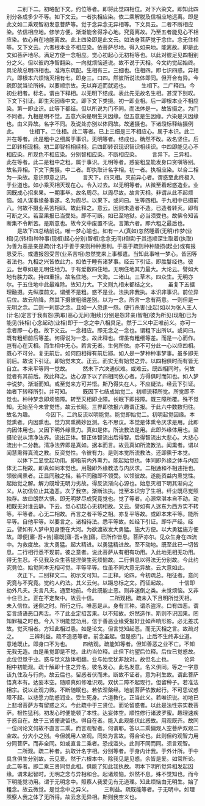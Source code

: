 <!-- { "loadSidebar": true } -->
　　二别下二。初略配下文。约位等者。即将此觉四相位。对下六染文。即知此四别分各成多少不等。如下文云。一者执相应染。依二乘解脱及信相应地远离。即是此文如二乘观智初发意菩萨等。觉于念异念无异相等。下文具云。二者不断相应染。依信相应地。修学方便。渐渐能舍得净心地。究竟离故。乃至五者能见心不相应染。依心自在地能离故。此上四染即是此文云。如法身菩萨觉于念住。念无住相等。又下文云。六者根本业不相应染。依菩萨尽地。得入如来地。能离故。即是此文如菩萨地尽。满足方便一念相应。觉心初起心无初相等也。以此对彼足见四相别分之义。但以彼约净智翻染。一向就烦恼道说。故不说于灭相。今文约觉起始终。具论故总明四相也。准海东疏配。生相有三。三细也。住相四。即七识四惑。异相六。即根本六烦恼灭相有七。即身三。口四。然彼所说法体即同。但开合有异。今疏即就当论所辨。以要顺宗故。无以弃近而就远也。
　　生相下。二广释四。今初业相者。标名。谓由下释相。以无明下结成。表此先无故名生相。甚深下别叹。下文下引证。即生灭因缘中文。即下文下类摄。初一即业相。后一即根本业不相应染。第一即业识。此等下都结。但以所说为门不同。而法体是一。故皆摄之。为门不同者。九相是明不觉。五意六染是明生灭因缘。但五意是生因缘。六染是灭因缘也。由义异故。名字不同。及说处亦别以体同故。故通摄也。下诸段标释结摄例此。
　　住相下。二住相。此二等者。已上三细是三不相应心。属于本识。此二并在等者。此是粗中之细属于事识。无明等者。结成也。确然不改。故名坚住。后二即转相现相。初二即智相相续相。后四即转识现识智识相续识。中四即能见心不相应染。所现色不相应染。分别智相应染。不断相应染。
　　言异下。三异相。此在等者。此二是粗中之粗。属于事识。无明等者。惑妄粗显能发身口贪嗔等别。故名异相。下文下类摄。中二者。即执取计名字相。初一者。执相应染。以合二相为一染故。意识即意之识。
　　言灭下。四灭相。灭前异心者。谓惑至此终极入于业道也。如小乘灭相灭现在心。令入过去。以无明等者。从微至着起惑造业。业因既成心招来果。一期事毕。故名周尽。以周尽故。故言灭相。非谓从此不起烦恼。如人谋事缘备事遂。名为周尽。以果下。或问曰。生等四相。于九相中已摄前八。何故不摄业系苦相耶。故此释之。意云。因则未造者不造。已造者转灭。即有可断之义。若至果报已当受处。即不可断。如已至地狱。必当须受也。故佛令知苦断集不令断苦。是斯意也。故今文中废置不说。言第六者。即六粗之最后也。
　　是故下四总结前说。唯一梦心喻也。如有一人(真如)忽然睡着(无明)作梦(业相)见(转相)种种事(现相)起心分别(智相)念念无间(相续)于其违顺深生取着(执取)为善为恶是亲是疏(计名)于善于亲则种种惠利。于恶于疏则种种陵损(起业)或有报恩受乐。或遭报怨受苦(业系苦相)忽然觉来上事都遣。当知此事唯一梦心。皆因等者法也。九相之兴皆依此力。如依于睡有诸梦事。经云下引证。即胜鬘经也。彼云。世尊如是无明住地力。于有爱数四住地。无明住地其力最大。大论云。譬如大地有胜力故。持四重担。故名住地。一大海。二诸山。三草木。四众生。无明亦尔。于五住地中此最难除。故知力大。下文则九相末都结之文。
　　虽复下五据理融摄。先纵牃前文。谓细不是粗。惑不是业。法执非我执。本识非事识。前位异后位。故云阶降。然其下摄彼粗细差别。以为一念。所言一念有两意。一则但是一无明之念。二则一刹那之念。且如一人忽逢一怨。便行杀害(业起)如以为张人王人(计名)定言于我有怨(执取)恶心无间(相续)分别是怨非亲(智相)彼为所见(现相)已为能见(转相)心念起动(业相)即于一念之中八相具足。然于二义中正唯前义。亦可一念者即一心也。故下文云。一念相应。即无念之一念也。谓粗下出所以。或问曰。既有粗细前后等差。何得说为一念。故此释也。谓虽有粗细等差。而是一心而作。岂有心在灭相。而生相中无心。若言无者。生何所依。亦不可分此一心以应四相。既心不可分。复无前后。如何四相得有前后耶。如人是一梦种种事梦事。虽多即无前后。故说下引证。即始觉末文。正云。而实无有始觉之异。以四相俱时而有皆无自立。本来平等同一觉故。
　　然未下六决通伏难。或难云。既四相同时。何故觉者有其前后。故此释之。达心源下以了四相同依心者。方得俱时而知也。如人梦中说梦。渐渐而知。或至觉来方可并悟。斯乃得失在人。不应疑法。经云下引证。始者下转释所引。并可知。
　　既因下七结成始觉二。初顺流释所觉。所觉即不觉也。种种梦念即烦恼障。转至灭相即业障。长眠下即报障。既三障所覆。殊不觉知。无始至今未曾觉悟。故云长眠。三界即依报六趣谓正报。于此六中数数归往。故名为趣。
　　今因下。二约反流以明能觉。能觉即始觉二。初明起觉因缘。本觉熏者。内因熏也。觉力冥熏微妙叵测。名不思议。本觉是体熏令厌求是用。此即内因体用也。又因下明外缘熏力。真如是体。所流教法是用。此即外缘体用也。梁摄论说从清净法界。流出正体。智正体智流出后得智。后得智流出大悲心。大悲心流出十二分教。清净法界即是真如。据本而言。故云真如所流教法。闻熏者。谓以闻慧熏得真流之教。反资觉性。令彼有力。是则本觉所流教法。还即熏于本觉。
　　以体下二显觉起功用。即指前内外熏力。能起始觉也。体同即外缘之体与内因体无二相故。即真如同本觉也。用融即外缘教法与内厌求。二相通和不相违拒也。领彼闻熏者。正显同融之相。若不同融即不领受。以领彼故。遂能资益内熏觉性。起始觉之解。解力既增无明力劣故。得反流渐向心源也。始息灭相下明其渐向之义。从初信位止其造恶。次了我空。渐断法执。觉至本识穷了生相。纤尘既尽觉照独存。故曰朗然大悟。即无明梦尽成究竟觉也。觉了等者。心源常湛本自不动。动相既无对谁云静。下云。觉心初起心无初相故。又云。譬如有人迷东为西方实不转等。平等者。心无二相故。再言之者平等之相。亦复平等故。或即本末平等。能所平等。自他平等。以要言之。诸相待法。悉平等故。如经下引证。即华严经。经云。譬如有人梦中见身堕在大河。为欲渡故发大勇猛。施大方便。以大勇猛施方便故。即便[寤-吾+告]寤既[寤-吾+告]寤。已所作皆息。菩萨亦尔。见众生身在四流中。为救度故。发大勇猛。起大精进。以勇猛精进故。至不动地。既至此已一切皆息。二行相行悉不现前。彼之意者。说此菩萨从有相有功用。入此地无相无功用。得无生忍。不见我及众生菩提涅槃生死烦恼故。二行俱息以得法无分别故。今此约究竟位。始觉同本无相可觉。平等平等。位虽不同大意无异故。云大意如此。
　　次正下。二别释文二。初示文可知。二正释。论四。今初疏总。相征者。意问究竟与不究竟。觉约人约法。其义云何。以蹑总标之文。而征起故。
　　十信即劫外凡夫。夫言凡夫。通至地前。今此既能止恶。则非迷倒之类。未觉烦恼。又非十住已上。正在不定聚中。故云十信。
　　二所观相。疏未入下且明所觉灭相。未入信位。迷倒之时。所行之行。唯恶是从。身有三种。谓杀盗淫。口有四恶。谓妄言绮语恶口两舌。不了此业定招苦果。以不知故。炽然造作。斯则不识因果。罔知罪福之时也。今入下明能觉功用。信于善恶业缘受报好丑如声响形影。必无差忒故。觉灭相者。方知此相过患。如是论文。但言觉知起恶。而无灭相之言。故疏对之。
　　三辨利益。疏不造恶等者。前念虽起。但是惑门。止后不生终非业道。意地既止。即身口不为也。
　　四结观。疏能知等者。但知善恶之业不亡。不知无我无造。由是虽觉即是不觉。此约当位释。此但下约望后位释。后位已觉惑故。此位但觉于业。惑与觉义敌体相翻。业与始觉犹非敌对。故但名止也。
　　论异相中初能观。疏十解即十住之异名。彼名发心。此名发意。名义俱同。等之一字意该九住及与行向。故云后也。留惑者伏而未。断故不证者。意为利生故。谓此菩萨悟真本有。达妄本空。随顺真如修唯识观。双伏二障不起现行。但留种子。若准法相宗。说以止观力微。不断随眠也。若依涅槃经。地前菩萨依教起行。不可思议惑障不起。以悲愿力助惑润业。受生死身。六道教化。正当此义。若唯识说。初地已上悲增菩萨方有留惑之义。今此疏中于三贤位。而论留惑者。以此是法性宗实教菩萨。根性猛利。初发心时便能顿了本性。达妄体空。顺性修行诸波罗蜜。趣理速疾于惑自在。故于三贤便说留也。得自在者。能入此观能伏此惑故。用观既齐。故同一位问论文何故不直言二乘。而言观智者。何谓耶。答以二乘偏观人空菩萨双观二空故。分大小之别。今但就用人空观。同处为言故。得合论也。此则但约观智力用分同菩萨。而非全同。如或直言二乘者。恐成滥失。此则不同而同。须言观智。
　　二所观。疏二种者。执取计名字相。分别等者。于身内计我。于外计所。于中具含俱生分别故。云见爱。然于六根本中。除我见是见惑。余皆是爱。如常所论。此二等者。即二乘三贤同觉此相。俱能了知此我执故。明本下明所觉异相发起因缘。谓未起智时。无明之念与异相和合。起诸烦恼。炽然不息。殊不觉知也。而今下明能觉功用。谓于无明念中。照察人我爱见有无道理。知此烦恼由无明生。始了粗念。故云微觉。是觉念中之异义。
　　三利益。疏既能等者。于无明中。如理照察人我之体了无所得。故云念无异相。斯则我空义也。
